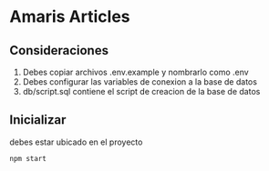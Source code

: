 
# Amaris Articles

## Consideraciones

1. Debes copiar archivos .env.example y nombrarlo como .env
2. Debes configurar las variables de conexion a la base de datos
3. db/script.sql contiene el script de creacion de la base de datos

## Inicializar

debes estar ubicado en el proyecto

```sh
npm start
```